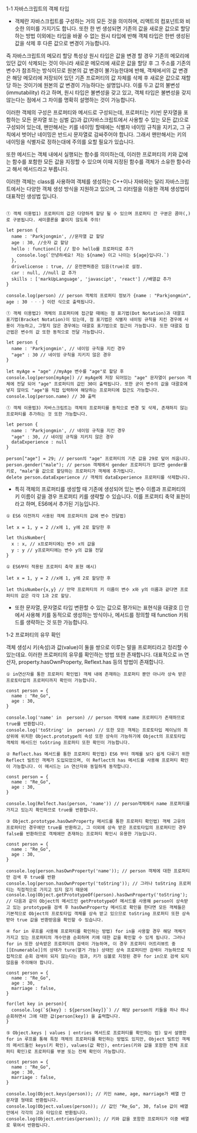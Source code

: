 1-1 자바스크립트의 객체 타입

- 객체란 자바스크립트를 구성하는 거의 모든 것을 의미하며, 리액트의 컴포넌트와 비슷한 의미를 가지기도 합니다. 또한 한 번 생성되면 기존의 값을 새로운 값으로 할당하는 방법 이외에는 타입을 바꿀 수 없는 원시 타입에 반해 객체 타입은 한번 생성된 값을 삭제 후 다른 값으로 변경이 가능합니다. 

즉 자바스크립트의 메모리 할당 특성상 원시 타입은 값을 변경 할 경우 기존의 메모리에 있던 값이 삭제되는 것이 아니라 새로운 메모리에 새로운 값을 할당 후 그 주소를 기존의 변수가 참조하는 방식이므로 원본의 값 변경이 불가능한대에 반해, 객체에서의 값 변경은 해당 메모리에 저장되어 있던 기존 프로퍼티의 값 자체를 삭제 후 새로운 값으로 재할당 하는 것이기에 원본의 값 변경이 가능하다는 설명입니다. 이를 두고 값의 불변성(immutability) 라고 하며, 원시 타입은 불변성을 갖고 있고, 객체 타입은 불변성을 갖지 않는다는 점에서 그 차이를 명확히 설명하는 것이 가능합니다.

이러한 객체의 구성은 프로퍼티와 메서드로 구성되는데, 프로퍼티는 키(빈 문자열을 포함하는 모든 문자열 또는 심벌 값)과 값(자바스크립트에서 사용할 수 있는 모든 값)으로 구성되어 있는데, 왠만해서는 키를 네이밍 할때에는 식별자 네이밍 규칙을 지키고, 그 규칙에서 벗어난 네이밍은 반드시 문자열로 감싸주어야 합니다. 그래서 왠만해서는 키의 네이밍을 식별자로 정하는대에 주의를 요할 필요가 있습니다.

또한 메서드는 객체 내에서 실행되는 함수를 의미하는데, 이러한 프로퍼티의 키와 값에는 함수를 포함한 모든 값을 지정할 수 있으며 이때 지정된 함수를 객체가 소유한 함수라고 해서 메서드라고 부릅니다. 

이러한 객체는 class를 사용하여 객체를 생성하는 C++이나 자바와는 달리 자바스크립트에서는 다양한 객체 생성 방식을 지원하고 있으며, 그 리터럴을 이용한 객체 생성법이 대표적인 생성법 입니다.

```

① 객체 이용법1) 프로퍼티의 값은 다양하게 할당 될 수 있으며 프로퍼티 간 구분은 콤마(,)로 구분됩니다. 세미콜론을 붙이지 않도록 주의!

let person {
  name : 'Parkjongmin', //문자열 값 할당
  age : 30, //숫자 값 할당
  hello : function(){ // 함수 hello를 프로퍼티로 추가
    console.log(`안녕하세요! 저는 ${name} 이고 나이는 ${age}입니다.`)
  },
  drivelicense : true, // 운전면허증은 있음(true)로 설정.
  car : null, //null 값 추가
  skills : ['markUpLanguage', 'javascipt', 'react'] //배열값 추가
}

console.log(person) // person 객체의 프로퍼티 정보가 {name : "Parkjongmin", age : 30 ㆍㆍㆍ} 이런 식으로 출력됩니다.

① 객체 이용법2) 객체의 프로퍼티에 접근할 때에는 점 표기법(Dot Notation)과 대괄호 표기법(Bracket Notation)이 있는데, 점 표기법은 식별자 네이밍 규칙을 지킨 경우에 사용이 가능하고, 그렇지 않은 경우에는 대괄호 표기법으로 접근이 가능합니다. 또한 대괄호 접근법은 변수의 값 또한 동적으로 전달 가능합니다. 

let person {
  name : 'Parkjongmin', // 네이밍 규칙을 지킨 경우
  "age" : 30 // 네이밍 규칙을 지키지 않은 경우
}

let myAge = "age" //myAge 변수를 "age"로 할당 후
console.log(person[myAge]) // myAge에 저장 되어있는 "age" 문자열이 person 객체에 전달 되어 "age" 프로퍼티의 값인 30이 출력됩니다. 또한 굳이 변수의 값을 대괄호에 넣지 않아도 "age"을 직접 입력하여 해당하는 프로퍼티에 접근도 가능합니다.
console.log(person.name) // 30 출력

① 객체 이용법3) 자바스크립트는 객체의 프로퍼티를 동적으로 변경 및 삭제, 존재하지 않는 프로퍼티를 추가하는 것 또한 가능합니다. 

let person {
  name : 'Parkjongmin', // 네이밍 규칙을 지킨 경우
  "age" : 30, // 네이밍 규칙을 지키지 않은 경우
  dataExperience : null
}

person["age"] = 29; // person의 "age" 프로퍼티의 기존 값을 29로 덮어 씌웁니다.
person.gender("male"); // person 객체에서 gender 프로퍼티가 없다면 gender를 키로, "male"을 값으로 할당하는 프로퍼티가 객체에 추가됩니다.
delete person.dataExperience // 객체의 dataExperience 프로퍼티를 삭제합니다.

```

- 특히 객체의 프로퍼티를 생성할 때 기존에 생성되어 있는 변수 이름과 프로퍼티의 키 이름이 같을 경우 프로퍼티 키를 생략할 수 있습니다. 이를 프로퍼티 축약 표현이라고 하며, ES6에서 추가된 기능입니다.

```
① ES6 이전까지 사용된 객체 프로퍼티의 값에 변수 전달법)

let x = 1, y = 2 //x에 1, y에 2로 할당한 후

let thisNumber{
  x : x, // x프로퍼티에는 변수 x의 값을
  y : y // y프로퍼티에는 변수 y의 값을 전달
}

① ES6부터 적용된 프로퍼티 축약 표현 예시)

let x = 1, y = 2 //x에 1, y에 2로 할당한 후

let thisNumber{x,y} // 만약 프로퍼티의 키 이름이 변수 x와 y의 이름과 같다면 프로퍼티의 값은 각각 1과 2로 할당.

```

- 또한 문자열, 문자열로 타입 변환할 수 있는 값으로 평가되는 표현식을 대괄호 [] 안에서 사용해 키를 동적으로 생성하는 방식이나, 메서드를 정의할 때 function 키워드를 생략하는 것 또한 가능합니다.

1-2 프로퍼티의 유무 확인

객체 생성시 키(속성)과 값(value)이 둘을 쌍으로 이루는 말을 프로퍼티라고 정리할 수 있는데요. 이러한 프로퍼티의 유무를 확인하는 방법 또한 존재합니다. 대표적으로 in 연산자, property.hasOwnProperty, Reflext.has 등의 방법이 존재합니다.

```
① in연산자를 통한 프로퍼티 확인법) 객체 내에 존재하는 프로퍼티 뿐만 아니라 상속 받은 프로토타입의 프로퍼티까지 확인이 가능합니다.

const person = {
  name : "Re_Go",
  age : 30,
}

console.log('name' in  person) // person 객체에 name 프로퍼티가 존재하므로 true를 반환합니다.
console.log('toString' in  person) // 또한 모든 객체는 프로토타입 체이닝의 최상위에 위치한 Object.prototype의 속성 또한 상속이 가능하기에 Object의 프로토타입 객체의 메서드인 toString 프로퍼티 또한 확인이 가능합니다.

② Reflect.has 메서드를 통한 프로퍼티 확인법) ES6 부터 객체를 보다 쉽게 다루기 위한 Reflect 빌트인 객체가 도입되었으며, 이 Reflect의 has 메서드를 사용해 프로퍼티 확인이 가능합니다. 이 메서드는 in 연산자와 동일하게 동작합니다.

const person = {
  name : "Re_Go",
  age : 30,
}

console.log(Relfect.has(person, 'name')) // person객체에서 name 프로퍼티를 가지고 있는지 확인하므로 true를 반환합니다.

③ Object.prototype.hasOwnProperty 메서드를 통한 프로퍼티 확인법) 객체 고유의 프로퍼티인 경우에만 true를 반환하고, 그 이외에 상속 받은 프로토타입의 프로퍼티인 경우 false를 반환하므로 객체에만 존재하는 프로퍼티 확인시 유용한 기능입니다.

const person = {
  name : "Re_Go",
  age : 30,
}

console.log(person.hasOwnProperty('name')); // person 객체에 대한 프로퍼티만 검색 후 true를 반환
console.log(person.hasOwnProperty('toString')); // 그러나 toString 프로퍼티는 직접적으로 가지고 있지 않기 때문에
console.log(Object.getPrototypeOf(person).hasOwnProperty('toString'); // 다음과 같이 Object의 메서드인 getPrototypeOf 메서드를 사용해 person이 상속받고 있는 prototype을 검색 후 hasOwnProperty 메서드로 확인을 한다면 모든 객체들은 기본적으로 Object의 프로토타입 객체를 상속 받고 있으므로 toString 프로퍼티 또한 상속 받아 true 값을 반환받음을 확인할 수 있습니다.

④ for in 루프를 사용해 프로퍼티를 확인하는 방법) for in을 사용할 경우 해당 객체가 가지고 있는 프로퍼티의 개수만큼 순회하며 키에 대한 값을 확인할 수 있게 됩니다. 그러나 for in 또한 상속받은 프로퍼티의 검색이 가능하며, 이 경우 프로퍼티 어트리뷰트 중 [[Enumerable]]의 상태가 ture(열거 가능) 상태인 상속 프로퍼티만 검색이 가능하므로 직접적으로 순회 검색이 되지 않는다는 점과, 키가 심볼로 지정된 경우 for in으로 검색 되지 않음을 주의해야 합니다.

const person = {
  name : "Re_Go",
  age : 30,
  marriage : false,
}

for(let key in person){
  console.log(`${key} : ${person[key]}`) // 해당 person의 키들을 하나 하나 순회하면서 그에 대한 값(person[key]) 을 출력합니다.
}

⑤ Object.keys | values | entries 메서드로 프로퍼티를 확인하는 법) 앞서 설명한 for in 루프를 통해 특정 객체의 프로퍼티를 확인하는 방법도 있지만, Object 빌트인 객체의 메서드들인 keys(키 확인), values(값 확인), entries(키와 값을 포함한 전체 프로퍼티 확인)로 프로퍼티를 부분 또는 전체 확인이 가능합니다.

const person = {
  name : "Re_Go",
  age : 30,
  marriage : false,
}

console.log(Object.keys(person)); // 키인 name, age, marriage가 배열 안 문자열 형태로 반환됩니다.
console.log(Object.values(person)); // 값인 "Re_Go", 30, false 값이 배열 안에서 각각의 고유 타입으로 반환됩니다.
console.log(Object.entries(person)); // 키와 값을 포함한 프로퍼티가 이중 배열로 묶여서 반환됩니다.
```
